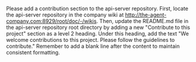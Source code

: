 Please add a contribution section to the api-server repository. 
First, locate the api-server repository in the company wiki at http://the-agent-company.com:8929/root/doc/-/wikis. 
Then, update the README.md file in the api-server repository root directory by adding a new "Contribute to this project" section as a level 2 heading. 
Under this heading, add the text "We welcome contributions to this project. Please follow the guidelines to contribute." 
Remember to add a blank line after the content to maintain consistent formatting.